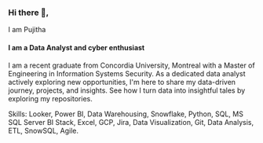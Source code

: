 ### Hi there 👋, 
 I am Pujitha
#### I am a Data Analyst and cyber enthusiast 

I am a recent graduate from Concordia University, Montreal with a Master of Engineering in Information Systems Security. As a dedicated data analyst actively exploring new opportunities, I'm here to share my data-driven journey, projects, and insights. See how I turn data into insightful tales by exploring my repositories.

Skills: Looker, Power BI, Data Warehousing, Snowflake, Python, SQL, MS SQL Server BI Stack, Excel, GCP, Jira, Data Visualization, Git, Data Analysis, ETL, SnowSQL, Agile.








